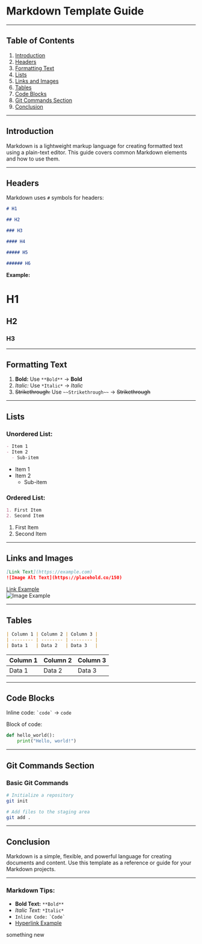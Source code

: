 # **Markdown Template Guide**

---

## **Table of Contents**

1. [Introduction](#introduction)
2. [Headers](#headers)
3. [Formatting Text](#formatting-text)
4. [Lists](#lists)
5. [Links and Images](#links-and-images)
6. [Tables](#tables)
7. [Code Blocks](#code-blocks)
8. [Git Commands Section](#git-commands-section)
9. [Conclusion](#conclusion)

---

## **Introduction**

Markdown is a lightweight markup language for creating formatted text using a plain-text editor. This guide covers common Markdown elements and how to use them.

---

## **Headers**

Markdown uses `#` symbols for headers:

```markdown
# H1

## H2

### H3

#### H4

##### H5

###### H6
```

**Example:**

# H1

## H2

### H3

---

## **Formatting Text**

1. **Bold:** Use `**Bold**` → **Bold**
2. _Italic:_ Use `*Italic*` → _Italic_
3. ~~Strikethrough:~~ Use `~~Strikethrough~~` → ~~Strikethrough~~

---

## **Lists**

### **Unordered List:**

```markdown
- Item 1
- Item 2
  - Sub-item
```

- Item 1
- Item 2
  - Sub-item

### **Ordered List:**

```markdown
1. First Item
2. Second Item
```

1. First Item
2. Second Item

---

## **Links and Images**

```markdown
[Link Text](https://example.com)
![Image Alt Text](https://placehold.co/150)
```

[Link Example](https://example.com)  
![Image Example](https://placehold.co/150)

---

## **Tables**

```markdown
| Column 1 | Column 2 | Column 3 |
| -------- | -------- | -------- |
| Data 1   | Data 2   | Data 3   |
```

| Column 1 | Column 2 | Column 3 |
| -------- | -------- | -------- |
| Data 1   | Data 2   | Data 3   |

---

## **Code Blocks**

Inline code: `` `code` `` → `code`

Block of code:

```python
def hello_world():
    print("Hello, world!")
```

---

## **Git Commands Section**

### **Basic Git Commands**

```bash
# Initialize a repository
git init

# Add files to the staging area
git add .
```

---

## **Conclusion**

Markdown is a simple, flexible, and powerful language for creating documents and content. Use this template as a reference or guide for your Markdown projects.

---

### **Markdown Tips:**

- **Bold Text:** `**Bold**`
- _Italic Text:_ `*Italic*`
- `Inline Code:` `` `Code` ``
- [Hyperlink Example](https://example.com)

something new
